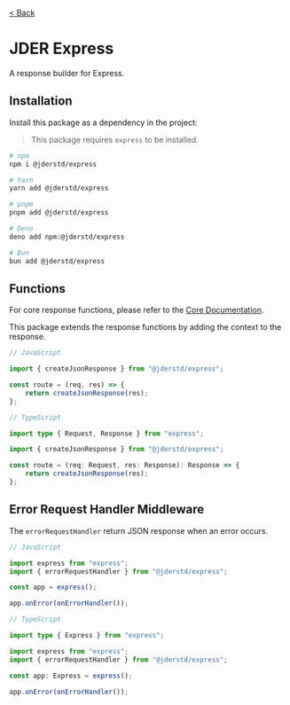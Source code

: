 [< Back](./../../README.md)

# JDER Express

A response builder for Express.

## Installation

Install this package as a dependency in the project:

> This package requires `express` to be installed.

```sh
# npm
npm i @jderstd/express

# Yarn
yarn add @jderstd/express

# pnpm
pnpm add @jderstd/express

# Deno
deno add npm:@jderstd/express

# Bun
bun add @jderstd/express
```

## Functions

For core response functions,
please refer to the [Core Documentation](https://github.com/jderstd/javascript/blob/main/docs/README.md).

This package extends the response functions by adding the context to the response.

```js
// JavaScript

import { createJsonResponse } from "@jderstd/express";

const route = (req, res) => {
    return createJsonResponse(res);
};
```

```ts
// TypeScript

import type { Request, Response } from "express";

import { createJsonResponse } from "@jderstd/express";

const route = (req: Request, res: Response): Response => {
    return createJsonResponse(res);
};
```

## Error Request Handler Middleware

The `errorRequestHandler` return JSON response when an error occurs.

```js
// JavaScript

import express from "express";
import { errorRequestHandler } from "@jderstd/express";

const app = express();

app.onError(onErrorHandler());
```

```ts
// TypeScript

import type { Express } from "express";

import express from "express";
import { errorRequestHandler } from "@jderstd/express";

const app: Express = express();

app.onError(onErrorHandler());
```
